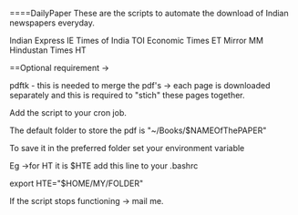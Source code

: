 ====DailyPaper
These are the scripts﻿ to automate the download of Indian newspapers everyday.

Indian Express  IE
Times of India	TOI
Economic Times  ET
Mirror		MM
Hindustan Times	HT

==Optional requirement ->

pdftk - this is needed to merge the pdf's -> each page is downloaded separately and this is required to "stich" these pages together.


Add the script to your cron job.

The default folder to store the pdf is "~/Books/$NAMEOfThePAPER"

To save it in the preferred folder 
set your environment variable

Eg ->for HT it is $HTE
add this line to your .bashrc

export HTE="$HOME/MY/FOLDER"

If the script stops functioning -> mail me.
